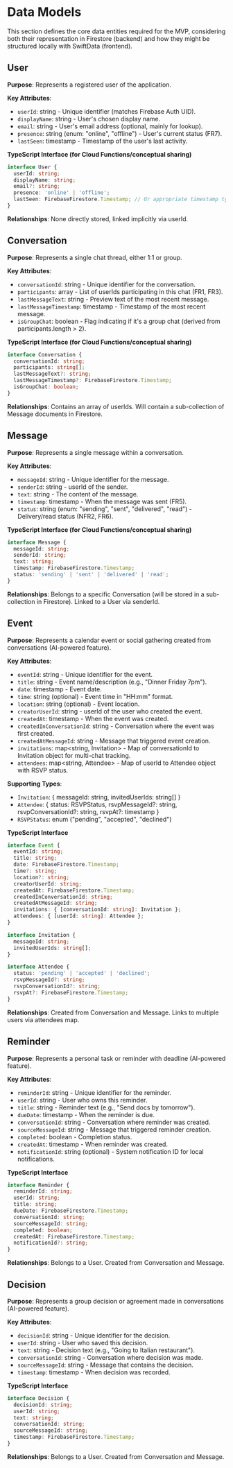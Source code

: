 # Data Models

This section defines the core data entities required for the MVP, considering both their representation in Firestore (backend) and how they might be structured locally with SwiftData (frontend).

## User

**Purpose**: Represents a registered user of the application.

**Key Attributes**:
- `userId`: string - Unique identifier (matches Firebase Auth UID).
- `displayName`: string - User's chosen display name.
- `email`: string - User's email address (optional, mainly for lookup).
- `presence`: string (enum: "online", "offline") - User's current status (FR7).
- `lastSeen`: timestamp - Timestamp of the user's last activity.

**TypeScript Interface (for Cloud Functions/conceptual sharing)**

```typescript
interface User {
  userId: string;
  displayName: string;
  email?: string;
  presence: 'online' | 'offline';
  lastSeen: FirebaseFirestore.Timestamp; // Or appropriate timestamp type
}
```

**Relationships**: None directly stored, linked implicitly via userId.

## Conversation

**Purpose**: Represents a single chat thread, either 1:1 or group.

**Key Attributes**:
- `conversationId`: string - Unique identifier for the conversation.
- `participants`: array<string> - List of userIds participating in this chat (FR1, FR3).
- `lastMessageText`: string - Preview text of the most recent message.
- `lastMessageTimestamp`: timestamp - Timestamp of the most recent message.
- `isGroupChat`: boolean - Flag indicating if it's a group chat (derived from participants.length > 2).

**TypeScript Interface (for Cloud Functions/conceptual sharing)**

```typescript
interface Conversation {
  conversationId: string;
  participants: string[];
  lastMessageText?: string;
  lastMessageTimestamp?: FirebaseFirestore.Timestamp;
  isGroupChat: boolean;
}
```

**Relationships**: Contains an array of userIds. Will contain a sub-collection of Message documents in Firestore.

## Message

**Purpose**: Represents a single message within a conversation.

**Key Attributes**:
- `messageId`: string - Unique identifier for the message.
- `senderId`: string - userId of the sender.
- `text`: string - The content of the message.
- `timestamp`: timestamp - When the message was sent (FR5).
- `status`: string (enum: "sending", "sent", "delivered", "read") - Delivery/read status (NFR2, FR6).

**TypeScript Interface (for Cloud Functions/conceptual sharing)**

```typescript
interface Message {
  messageId: string;
  senderId: string;
  text: string;
  timestamp: FirebaseFirestore.Timestamp;
  status: 'sending' | 'sent' | 'delivered' | 'read';
}
```

**Relationships**: Belongs to a specific Conversation (will be stored in a sub-collection in Firestore). Linked to a User via senderId.

## Event

**Purpose**: Represents a calendar event or social gathering created from conversations (AI-powered feature).

**Key Attributes**:
- `eventId`: string - Unique identifier for the event.
- `title`: string - Event name/description (e.g., "Dinner Friday 7pm").
- `date`: timestamp - Event date.
- `time`: string (optional) - Event time in "HH:mm" format.
- `location`: string (optional) - Event location.
- `creatorUserId`: string - userId of the user who created the event.
- `createdAt`: timestamp - When the event was created.
- `createdInConversationId`: string - Conversation where the event was first created.
- `createdAtMessageId`: string - Message that triggered event creation.
- `invitations`: map<string, Invitation> - Map of conversationId to Invitation object for multi-chat tracking.
- `attendees`: map<string, Attendee> - Map of userId to Attendee object with RSVP status.

**Supporting Types**:
- `Invitation`: { messageId: string, invitedUserIds: string[] }
- `Attendee`: { status: RSVPStatus, rsvpMessageId?: string, rsvpConversationId?: string, rsvpAt?: timestamp }
- `RSVPStatus`: enum ("pending", "accepted", "declined")

**TypeScript Interface**

```typescript
interface Event {
  eventId: string;
  title: string;
  date: FirebaseFirestore.Timestamp;
  time?: string;
  location?: string;
  creatorUserId: string;
  createdAt: FirebaseFirestore.Timestamp;
  createdInConversationId: string;
  createdAtMessageId: string;
  invitations: { [conversationId: string]: Invitation };
  attendees: { [userId: string]: Attendee };
}

interface Invitation {
  messageId: string;
  invitedUserIds: string[];
}

interface Attendee {
  status: 'pending' | 'accepted' | 'declined';
  rsvpMessageId?: string;
  rsvpConversationId?: string;
  rsvpAt?: FirebaseFirestore.Timestamp;
}
```

**Relationships**: Created from Conversation and Message. Links to multiple users via attendees map.

## Reminder

**Purpose**: Represents a personal task or reminder with deadline (AI-powered feature).

**Key Attributes**:
- `reminderId`: string - Unique identifier for the reminder.
- `userId`: string - User who owns this reminder.
- `title`: string - Reminder text (e.g., "Send docs by tomorrow").
- `dueDate`: timestamp - When the reminder is due.
- `conversationId`: string - Conversation where reminder was created.
- `sourceMessageId`: string - Message that triggered reminder creation.
- `completed`: boolean - Completion status.
- `createdAt`: timestamp - When reminder was created.
- `notificationId`: string (optional) - System notification ID for local notifications.

**TypeScript Interface**

```typescript
interface Reminder {
  reminderId: string;
  userId: string;
  title: string;
  dueDate: FirebaseFirestore.Timestamp;
  conversationId: string;
  sourceMessageId: string;
  completed: boolean;
  createdAt: FirebaseFirestore.Timestamp;
  notificationId?: string;
}
```

**Relationships**: Belongs to a User. Created from Conversation and Message.

## Decision

**Purpose**: Represents a group decision or agreement made in conversations (AI-powered feature).

**Key Attributes**:
- `decisionId`: string - Unique identifier for the decision.
- `userId`: string - User who saved this decision.
- `text`: string - Decision text (e.g., "Going to Italian restaurant").
- `conversationId`: string - Conversation where decision was made.
- `sourceMessageId`: string - Message that contains the decision.
- `timestamp`: timestamp - When decision was recorded.

**TypeScript Interface**

```typescript
interface Decision {
  decisionId: string;
  userId: string;
  text: string;
  conversationId: string;
  sourceMessageId: string;
  timestamp: FirebaseFirestore.Timestamp;
}
```

**Relationships**: Belongs to a User. Created from Conversation and Message.
